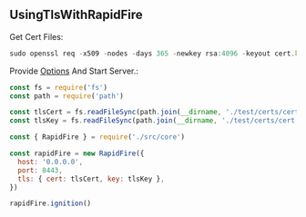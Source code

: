 ## UsingTlsWithRapidFire

Get Cert Files:

```javascript
sudo openssl req -x509 -nodes -days 365 -newkey rsa:4096 -keyout cert.key -out cert.crt
```

Provide [Options](https://nodejs.org/dist/latest/docs/api/tls.html#tlscreatesecurecontextoptions) And Start Server.:

```javascript
const fs = require('fs')
const path = require('path')

const tlsCert = fs.readFileSync(path.join(__dirname, './test/certs/cert.crt'))
const tlsKey = fs.readFileSync(path.join(__dirname, './test/certs/cert.key'))

const { RapidFire } = require('./src/core')

const rapidFire = new RapidFire({
  host: '0.0.0.0',
  port: 8443,
  tls: { cert: tlsCert, key: tlsKey },
})

rapidFire.ignition()
```
